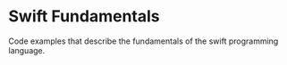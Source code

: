 # Swift Fundamentals #

Code examples that describe the fundamentals of the swift programming language.
